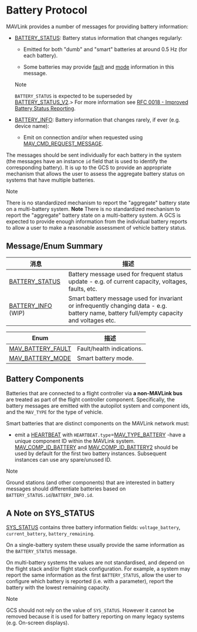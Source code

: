 # Battery Protocol

MAVLink provides a number of messages for providing battery information:

- [BATTERY_STATUS](#BATTERY_STATUS): Battery status information that changes regularly:

  - Emitted for both "dumb" and "smart" batteries at around 0.5 Hz (for each battery).

  - Some batteries may provide [fault](#MAV_BATTERY_FAULT) and [mode](#MAV_BATTERY_MODE) information in this message.

  > [!NOTE]
  > `BATTERY_STATUS` is expected to be superseded by [BATTERY_STATUS_V2](../messages/development.html#BATTERY_STATUS_V2).> For more information see [RFC 0018 - Improved Battery Status Reporting](https://github.com/mavlink/rfcs/pull/19).

- [BATTERY_INFO](#BATTERY_INFO): Battery information that changes rarely, if ever (e.g. device name):

  - Emit on connection and/or when requested using [MAV_CMD_REQUEST_MESSAGE](../messages/common.md#MAV_CMD_REQUEST_MESSAGE).

The messages should be sent individually for each battery in the system (the messages have an instance `id` field that is used to identify the corresponding battery).
It is up to the GCS to provide an appropriate mechanism that allows the user to assess the aggregate battery status on systems that have multiple batteries.

> [!NOTE]
> There is no standardized mechanism to report the "aggregate" battery state on a multi-battery system. <strong x-id="1">Note</strong> There is no standardized mechanism to report the "aggregate" battery state on a multi-battery system. A GCS is expected to provide enough information from the individual battery reports to allow a user to make a reasonable assessment of vehicle battery status.

## Message/Enum Summary

| 消息                                                                                                                              | 描述                                                                                                                                                                                        |
| ------------------------------------------------------------------------------------------------------------------------------- | ----------------------------------------------------------------------------------------------------------------------------------------------------------------------------------------- |
| <span id="BATTERY_STATUS"></span>[BATTERY_STATUS](../messages/common.md#BATTERY_STATUS)                    | Battery message used for frequent status update - e.g. of current capacity, voltages, faults, etc.                                        |
| <span id="BATTERY_INFO"></span>[BATTERY_INFO](../messages/common.md#BATTERY_INFO) (WIP) | Smart battery message used for invariant or infrequently changing data - e.g. battery name, battery full/empty capacity and voltages etc. |

| Enum                                                                                                                                       | 描述                                        |
| ------------------------------------------------------------------------------------------------------------------------------------------ | ----------------------------------------- |
| <span id="MAV_BATTERY_FAULT"></span>[MAV_BATTERY_FAULT](../messages/common.md#MAV_BATTERY_FAULT) | Fault/health indications. |
| <span id="MAV_BATTERY_MODE"></span>[MAV_BATTERY_MODE](../messages/common.md#MAV_BATTERY_MODE)    | Smart battery mode.       |

## Battery Components

Batteries that are connected to a flight controller via **a non-MAVLink bus** are treated as part of the flight controller component.
Specifically, the battery messages are emitted with the autopilot system and component ids, and the `MAV_TYPE` for the type of vehicle.

Smart batteries that are distinct components on the MAVLink network must:

- emit a [HEARTBEAT](../messages/common.md#HEARTBEAT) with `HEARTBEAT.type`=[MAV_TYPE_BATTERY](../messages/common.md#MAV_TYPE_BATTERY)
  -have a unique component ID within the MAVLink system.
  [MAV_COMP_ID_BATTERY](../messages/common.md#MAV_COMP_ID_BATTERY) and [MAV_COMP_ID_BATTERY2](../messages/common.md#MAV_COMP_ID_BATTERY2) should be used by default for the first two battery instances.
  Subsequent instances can use any spare/unused ID.

> [!NOTE]
> Ground stations (and other components) that are interested in battery messages should differentiate batteries based on `BATTERY_STATUS.id`/`BATTERY_INFO.id`.

## A Note on SYS_STATUS

[SYS_STATUS](../messages/common.md#SYS_STATUS) contains three battery information fields: `voltage_battery`, `current_battery`, `battery_remaining`.

On a single-battery system these usually provide the same information as the `BATTERY_STATUS` message.

On multi-battery systems the values are not standardised, and depend on the flight stack and/or flight stack configuration.
For example, a system may report the same information as the first `BATTERY_STATUS`, allow the user to configure which battery is reported (i.e. with a parameter), report the battery with the lowest remaining capacity.

> [!NOTE]
> GCS should not rely on the value of `SYS_STATUS`.
> However it cannot be removed because it is used for battery reporting on many legacy systems (e.g. On-screen displays).
